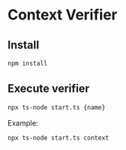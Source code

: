 # Context Verifier

## Install

```bash
npm install
```

## Execute verifier

```bash
npx ts-node start.ts {name}
```

Example: 

```bash
npx ts-node start.ts context
```